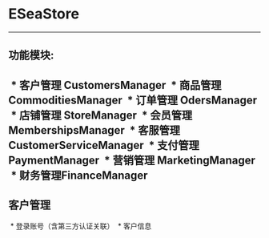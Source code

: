 # ESeaStore
----------
## 功能模块:
  * 客户管理 CustomersManager
  * 商品管理 CommoditiesManager
  * 订单管理 OdersManager
  * 店铺管理 StoreManager 
  * 会员管理 MembershipsManager
  * 客服管理 CustomerServiceManager
  * 支付管理 PaymentManager
  * 营销管理 MarketingManager
  * 财务管理FinanceManager
--------------
## 客户管理
  * 登录账号（含第三方认证关联）
  * 客户信息
 
